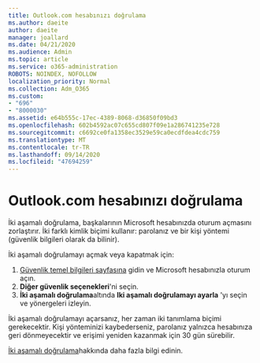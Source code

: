 ```yaml
---
title: Outlook.com hesabınızı doğrulama
ms.author: daeite
author: daeite
manager: joallard
ms.date: 04/21/2020
ms.audience: Admin
ms.topic: article
ms.service: o365-administration
ROBOTS: NOINDEX, NOFOLLOW
localization_priority: Normal
ms.collection: Adm_O365
ms.custom:
- "696"
- "8000030"
ms.assetid: e64b555c-17ec-4389-8068-d36850f09bd3
ms.openlocfilehash: 602b4592ac07c655cd807f09e1a286741235e728
ms.sourcegitcommit: c6692ce0fa1358ec3529e59ca0ecdfdea4cdc759
ms.translationtype: MT
ms.contentlocale: tr-TR
ms.lasthandoff: 09/14/2020
ms.locfileid: "47694259"
---
```

# <a name="how-to-verify-your-outlookcom-account"></a>Outlook.com hesabınızı doğrulama

İki aşamalı doğrulama, başkalarının Microsoft hesabınızda oturum açmasını zorlaştırır. İki farklı kimlik biçimi kullanır: parolanız ve bir kişi yöntemi (güvenlik bilgileri olarak da bilinir).
  
İki aşamalı doğrulamayı açmak veya kapatmak için:
  
1. [Güvenlik temel bilgileri sayfasına](https://go.microsoft.com/fwlink/?linkid=842325) gidin ve Microsoft hesabınızla oturum açın.
2. **Diğer güvenlik seçenekleri**'ni seçin.
3. **İki aşamalı doğrulama**altında **Iki aşamalı doğrulamayı ayarla** 'yı seçin ve yönergeleri izleyin.

İki aşamalı doğrulamayı açarsanız, her zaman iki tanımlama biçimi gerekecektir. Kişi yönteminizi kaybederseniz, parolanız yalnızca hesabınıza geri dönmeyecektir ve erişimi yeniden kazanmak için 30 gün sürebilir.
  
[İki aşamalı doğrulama](https://go.microsoft.com/fwlink/?linkid=872270)hakkında daha fazla bilgi edinin.
  